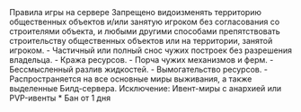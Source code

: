 <!-- Заголовок секции -->
<SectionBlock number="3" type="chapter-title" name="Правила игры">
Правила игры на сервере
</SectionBlock>
<!-- Один айтем правил -->
<RuleItem type="rules__item">
<RuleTitle type="rules__item-title">
Запрещено видоизменять территорию общественных объектов и/или занятую игроком без согласования со строителями объекта, и любыми другими способами препятствовать строительству общественных объектов или на территории, занятой игроком.
</RuleTitle>
<RuleContent type="rules__item-content">
<!-- Примечания -->
<CustomBlock type="rules__item-info">
- Частичный или полный снос чужих построек без разрешения владельца.
- Кража ресурсов.
- Порча чужих механизмов и ферм.
- Бессмысленный разлив жидкостей.
- Вымогательство ресурсов.
- Распространяется на все основные миры выживания, а также выделенные Билд-сервера.
<!-- Исключения -->
<Exception type="rules__item-exeception">
Исключение: Ивент-миры с анархией или PVP-ивенты
</Exception>
</CustomBlock>
<!-- Наказания -->
<CustomBlock type="rules__item-punishment">
* Бан от 1 дня
</CustomBlock>
</RuleContent>
</RuleItem>